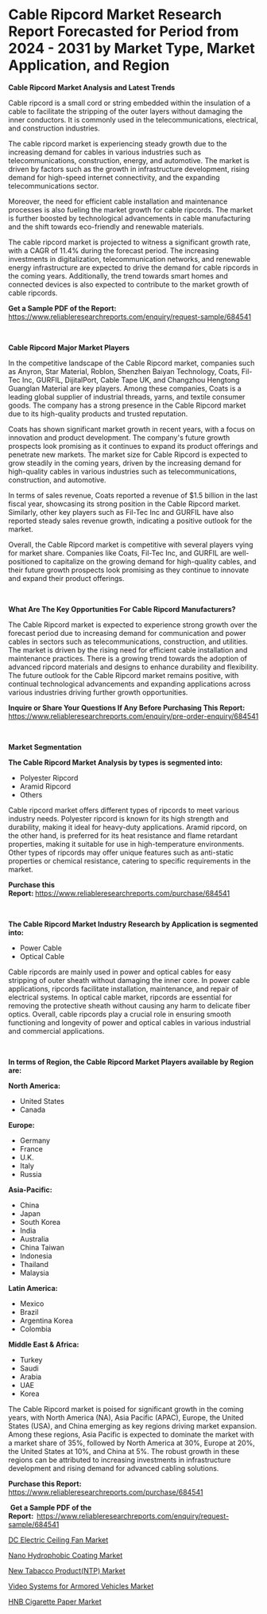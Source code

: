 <p><h1>Cable Ripcord Market Research Report Forecasted for Period from 2024 -  2031 by Market Type, Market Application, and Region</h1></p><p><strong>Cable Ripcord Market Analysis and Latest Trends</strong></p>
<p><p>Cable ripcord is a small cord or string embedded within the insulation of a cable to facilitate the stripping of the outer layers without damaging the inner conductors. It is commonly used in the telecommunications, electrical, and construction industries.</p><p>The cable ripcord market is experiencing steady growth due to the increasing demand for cables in various industries such as telecommunications, construction, energy, and automotive. The market is driven by factors such as the growth in infrastructure development, rising demand for high-speed internet connectivity, and the expanding telecommunications sector.</p><p>Moreover, the need for efficient cable installation and maintenance processes is also fueling the market growth for cable ripcords. The market is further boosted by technological advancements in cable manufacturing and the shift towards eco-friendly and renewable materials.</p><p>The cable ripcord market is projected to witness a significant growth rate, with a CAGR of 11.4% during the forecast period. The increasing investments in digitalization, telecommunication networks, and renewable energy infrastructure are expected to drive the demand for cable ripcords in the coming years. Additionally, the trend towards smart homes and connected devices is also expected to contribute to the market growth of cable ripcords.</p></p>
<p><strong>Get a Sample PDF of the Report:&nbsp;</strong> <a href="https://www.reliableresearchreports.com/enquiry/request-sample/684541">https://www.reliableresearchreports.com/enquiry/request-sample/684541</a></p>
<p>&nbsp;</p>
<p><strong>Cable Ripcord Major Market Players</strong></p>
<p><p>In the competitive landscape of the Cable Ripcord market, companies such as Anyron, Star Material, Roblon, Shenzhen Baiyan Technology, Coats, Fil-Tec Inc, GURFIL, DijitalPort, Cable Tape UK, and Changzhou Hengtong Guanglan Material are key players. Among these companies, Coats is a leading global supplier of industrial threads, yarns, and textile consumer goods. The company has a strong presence in the Cable Ripcord market due to its high-quality products and trusted reputation.</p><p>Coats has shown significant market growth in recent years, with a focus on innovation and product development. The company's future growth prospects look promising as it continues to expand its product offerings and penetrate new markets. The market size for Cable Ripcord is expected to grow steadily in the coming years, driven by the increasing demand for high-quality cables in various industries such as telecommunications, construction, and automotive.</p><p>In terms of sales revenue, Coats reported a revenue of $1.5 billion in the last fiscal year, showcasing its strong position in the Cable Ripcord market. Similarly, other key players such as Fil-Tec Inc and GURFIL have also reported steady sales revenue growth, indicating a positive outlook for the market.</p><p>Overall, the Cable Ripcord market is competitive with several players vying for market share. Companies like Coats, Fil-Tec Inc, and GURFIL are well-positioned to capitalize on the growing demand for high-quality cables, and their future growth prospects look promising as they continue to innovate and expand their product offerings.</p></p>
<p>&nbsp;</p>
<p><strong>What Are The Key Opportunities For Cable Ripcord Manufacturers?</strong></p>
<p><p>The Cable Ripcord market is expected to experience strong growth over the forecast period due to increasing demand for communication and power cables in sectors such as telecommunications, construction, and utilities. The market is driven by the rising need for efficient cable installation and maintenance practices. There is a growing trend towards the adoption of advanced ripcord materials and designs to enhance durability and flexibility. The future outlook for the Cable Ripcord market remains positive, with continual technological advancements and expanding applications across various industries driving further growth opportunities.</p></p>
<p><strong>Inquire or Share Your Questions If Any Before Purchasing This Report:</strong> <a href="https://www.reliableresearchreports.com/enquiry/pre-order-enquiry/684541">https://www.reliableresearchreports.com/enquiry/pre-order-enquiry/684541</a></p>
<p>&nbsp;</p>
<p><strong>Market Segmentation</strong></p>
<p><strong>The Cable Ripcord Market Analysis by types is segmented into:</strong></p>
<p><ul><li>Polyester Ripcord</li><li>Aramid Ripcord</li><li>Others</li></ul></p>
<p><p>Cable ripcord market offers different types of ripcords to meet various industry needs. Polyester ripcord is known for its high strength and durability, making it ideal for heavy-duty applications. Aramid ripcord, on the other hand, is preferred for its heat resistance and flame retardant properties, making it suitable for use in high-temperature environments. Other types of ripcords may offer unique features such as anti-static properties or chemical resistance, catering to specific requirements in the market.</p></p>
<p><strong>Purchase this Report:&nbsp;</strong><a href="https://www.reliableresearchreports.com/purchase/684541">https://www.reliableresearchreports.com/purchase/684541</a></p>
<p>&nbsp;</p>
<p><strong>The Cable Ripcord Market Industry Research by Application is segmented into:</strong></p>
<p><ul><li>Power Cable</li><li>Optical Cable</li></ul></p>
<p><p>Cable ripcords are mainly used in power and optical cables for easy stripping of outer sheath without damaging the inner core. In power cable applications, ripcords facilitate installation, maintenance, and repair of electrical systems. In optical cable market, ripcords are essential for removing the protective sheath without causing any harm to delicate fiber optics. Overall, cable ripcords play a crucial role in ensuring smooth functioning and longevity of power and optical cables in various industrial and commercial applications.</p></p>
<p>&nbsp;</p>
<p><strong>In terms of Region, the Cable Ripcord Market Players available by Region are:</strong></p>
<p>
    <p> <strong> North America: </strong>
        <ul>
            <li>United States</li>
            <li>Canada</li>
        </ul>
        </p> 
    <p> <strong> Europe: </strong>
        <ul>
            <li>Germany</li>
            <li>France</li>
            <li>U.K.</li>
            <li>Italy</li>
            <li>Russia</li>
        </ul>
        </p> 
    <p> <strong> Asia-Pacific: </strong>
        <ul>
            <li>China</li>
            <li>Japan</li>
            <li>South Korea</li>
            <li>India</li>
            <li>Australia</li>
            <li>China Taiwan</li>
            <li>Indonesia</li>
            <li>Thailand</li>
            <li>Malaysia</li>
        </ul>
        </p> 
    <p> <strong> Latin America: </strong>
        <ul>
            <li>Mexico</li>
            <li>Brazil</li>
            <li>Argentina Korea</li>
            <li>Colombia</li>
        </ul>
        </p> 
    <p> <strong> Middle East & Africa: </strong>
        <ul>
            <li>Turkey</li>
            <li>Saudi</li>
            <li>Arabia</li>
            <li>UAE</li>
            <li>Korea</li>
        </ul>
    </p>
    </p>
<p><p>The Cable Ripcord market is poised for significant growth in the coming years, with North America (NA), Asia Pacific (APAC), Europe, the United States (USA), and China emerging as key regions driving market expansion. Among these regions, Asia Pacific is expected to dominate the market with a market share of 35%, followed by North America at 30%, Europe at 20%, the United States at 10%, and China at 5%. The robust growth in these regions can be attributed to increasing investments in infrastructure development and rising demand for advanced cabling solutions.</p></p>
<p><strong>Purchase this Report: </strong><a href="https://www.reliableresearchreports.com/purchase/684541">https://www.reliableresearchreports.com/purchase/684541</a></p>
<p>&nbsp;<strong>Get a Sample PDF of the Report:&nbsp;&nbsp;</strong><a href="https://www.reliableresearchreports.com/enquiry/request-sample/684541">https://www.reliableresearchreports.com/enquiry/request-sample/684541</a></p>
<p><strong></strong></p>
<p><p><a href="https://military-diascia-e68.notion.site/DC-Electric-Ceiling-Fan-Market-Research-Report-Provides-thorough-Industry-Overview-which-offers-an--ed0bbb78204d43259bcabe279d20a828">DC Electric Ceiling Fan Market</a></p><p><a href="https://sudsy-motorcycle-bbc.notion.site/Nano-Hydrophobic-Coating-Market-Size-2024-2031-Global-Industrial-Analysis-Key-Geographical-Region-a3bd7f9a7bbb4dd2ad6765b18bf96369">Nano Hydrophobic Coating Market</a></p><p><a href="https://view.publitas.com/reportprime-1/new-tabacco-product-ntp-market-share-market-new-trends-analysis-report-by-type-by-application-by-end-use-by-region-and-segment-forecasts-2024-2031/">New Tabacco Product(NTP) Market</a></p><p><a href="https://meowing-canidae-761.notion.site/Decoding-the-Video-Systems-for-Armored-Vehicles-Market-A-Deep-Dive-into-the-Latest-Market-Trends-M-95adf77aa2294c5e95b777b3c56696ee">Video Systems for Armored Vehicles Market</a></p><p><a href="https://view.publitas.com/reportprime-1/global-hnb-cigarette-paper-market-size-and-market-trends-insights-and-projections-from-2024-to-2031/">HNB Cigarette Paper Market</a></p></p>
